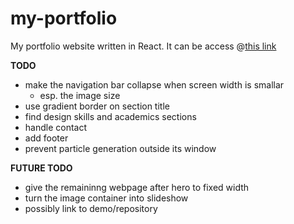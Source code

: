 # my-portfolio
My portfolio website written in React. 
It can be access @[this link](https://nawzerox239.github.io/my-portfolio/)

**TODO**

- make the navigation bar collapse when screen width is smallar
  - esp. the image size
- use gradient border on section title
- find design skills and academics sections
- handle contact
- add footer
- prevent particle generation outside its window

**FUTURE TODO**
- give the remaininng webpage after hero to fixed width
- turn the image container into slideshow
- possibly link to demo/repository
